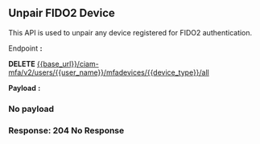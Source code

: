 ## Unpair FIDO2 Device

This API is used to unpair any device registered for FIDO2 authentication.

<!--
type: tab
titles: Request, Response
-->

Endpoint **:**

**DELETE** [{{base_url}}/ciam-mfa/v2/users/{{user_name}}/mfadevices/{{device_type}}/all](../api/?type=get&path=/ciam-mfa/v2/users/{user_name}/mfadevices/{device_type}/all&version=2.0.0)

**Payload** **:**

### No payload 

<!--
type: tab
-->

### Response: 204 No Response

<!-- type: tab-end -->
